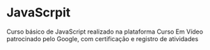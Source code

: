 # JavaScrpit
Curso básico de JavaScript realizado na plataforma Curso Em Vídeo patrocinado pelo Google, com certificação e registro de atividades
